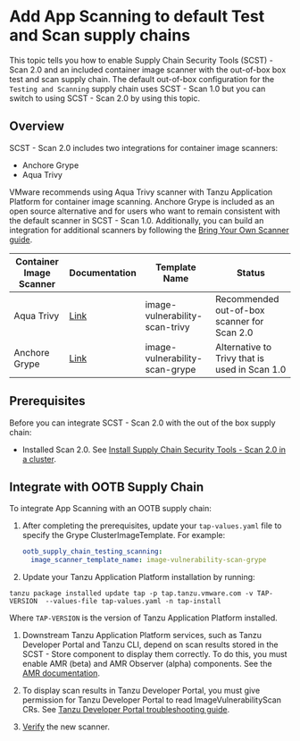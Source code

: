 # Add App Scanning to default Test and Scan supply chains

This topic tells you how to enable Supply Chain Security Tools (SCST) - Scan 2.0
and an included container image scanner with the out-of-box box test and scan supply
chain. The default out-of-box configuration for the `Testing and
Scanning` supply chain uses SCST - Scan 1.0 but you can switch to using SCST - Scan 2.0 by using this topic.

## <a id="overview"></a> Overview

SCST - Scan 2.0 includes two integrations for container image scanners:

- Anchore Grype
- Aqua Trivy

VMware recommends using Aqua Trivy scanner with Tanzu Application Platform for
container image scanning.  Anchore Grype is included as an open source
alternative and for users who want to remain consistent with the default scanner
in SCST - Scan 1.0.  Additionally, you can build an integration for additional
scanners by following the [Bring Your Own Scanner
guide](./bring-your-own-scanner.hbs.md).

| Container Image Scanner | Documentation | Template Name |  Status |
| --- | --- | --- | --- |
| Aqua Trivy | [Link](https://aquasecurity.github.io/trivy) | image-vulnerability-scan-trivy | Recommended out-of-box scanner for Scan 2.0 |
| Anchore Grype | [Link](https://github.com/anchore/grype) | image-vulnerability-scan-grype | Alternative to Trivy that is used in Scan 1.0 |

## <a id="prerequisites"></a> Prerequisites

Before you can integrate SCST - Scan 2.0 with the out of the box supply chain:

- Installed Scan 2.0. See [Install Supply Chain Security Tools - Scan 2.0 in a cluster](./install-app-scanning.hbs.md).

## <a id="integration-supply-chain"></a> Integrate with OOTB Supply Chain

To integrate App Scanning with an OOTB supply chain:

1. After completing the prerequisites, update your `tap-values.yaml` file to specify the Grype ClusterImageTemplate. For example:

    ```yaml
    ootb_supply_chain_testing_scanning:
      image_scanner_template_name: image-vulnerability-scan-grype
    ```

1. Update your Tanzu Application Platform installation by running:

  ```console
  tanzu package installed update tap -p tap.tanzu.vmware.com -v TAP-VERSION  --values-file tap-values.yaml -n tap-install
  ```

  Where `TAP-VERSION` is the version of Tanzu Application Platform installed.

1. Downstream Tanzu Application Platform services, such as Tanzu Developer Portal and Tanzu CLI, depend on scan results stored in the SCST - Store component to display them correctly. To do this, you must enable AMR (beta) and AMR Observer (alpha) components. See the [AMR documentation](../scst-store/amr/install-amr-observer.hbs.md).

2. To display scan results in Tanzu Developer Portal, you must give permission for Tanzu Developer Portal to read ImageVulnerabilityScan CRs. See [Tanzu Developer Portal troubleshooting guide](../tap-gui/troubleshooting.hbs.md#supporting-imagevulnerabilityscans).

3. [Verify](./verify-app-scanning-supply-chain.hbs.md) the new scanner.
